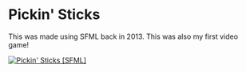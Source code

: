 # Pickin' Sticks
This was made using SFML back in 2013. This was also my first video game!

[![Pickin' Sticks [SFML] ](https://i.ibb.co/yFyB2nb/https-i-ytimg-com-vi-j-Pnu-K-h-Pxs-Q-maxresdefault.jpg)](https://youtu.be/jPnuK-hPxsQ "Pickin' Sticks [SFML] ")
